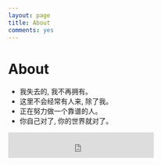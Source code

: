 ```yaml
---
layout: page
title: About
comments: yes
---
```



# About

- 我失去的, 我不再拥有。
- 这里不会经常有人来, 除了我。
- 正在努力做一个靠谱的人。
- 你自己对了, 你的世界就对了。

<iframe frameborder="no" border="0" marginwidth="0" marginheight="0" width=298 height=52 src="http://music.163.com/outchain/player?type=2&id=108468&auto=1&height=32"></iframe>

